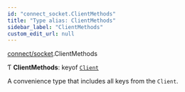 ```yaml
---
id: "connect_socket.ClientMethods"
title: "Type alias: ClientMethods"
sidebar_label: "ClientMethods"
custom_edit_url: null
---
```


[connect/socket](/api/modules/connect_socket.md).ClientMethods

Ƭ **ClientMethods**: keyof [`Client`](/api/classes/api_Client.Client.md)

A convenience type that includes all keys from the `Client`.
